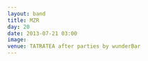 ```yaml
---
layout: band
title: MZR
day: 20
date: 2013-07-21 03:00
image: 
venue: TATRATEA after parties by wunderBar
---
```



